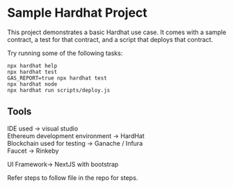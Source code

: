 # Sample Hardhat Project

This project demonstrates a basic Hardhat use case. It comes with a sample contract, a test for that contract, and a script that deploys that contract.

Try running some of the following tasks:

```shell
npx hardhat help
npx hardhat test
GAS_REPORT=true npx hardhat test
npx hardhat node
npx hardhat run scripts/deploy.js
```

Tools
--------
IDE used -> visual studio    
Ethereum development environment -> HardHat   
Blockchain used for testing -> Ganache / Infura   
Faucet -> Rinkeby   
   
UI Framework-> NextJS with bootstrap  

Refer steps to follow file in the repo for steps.    
 
